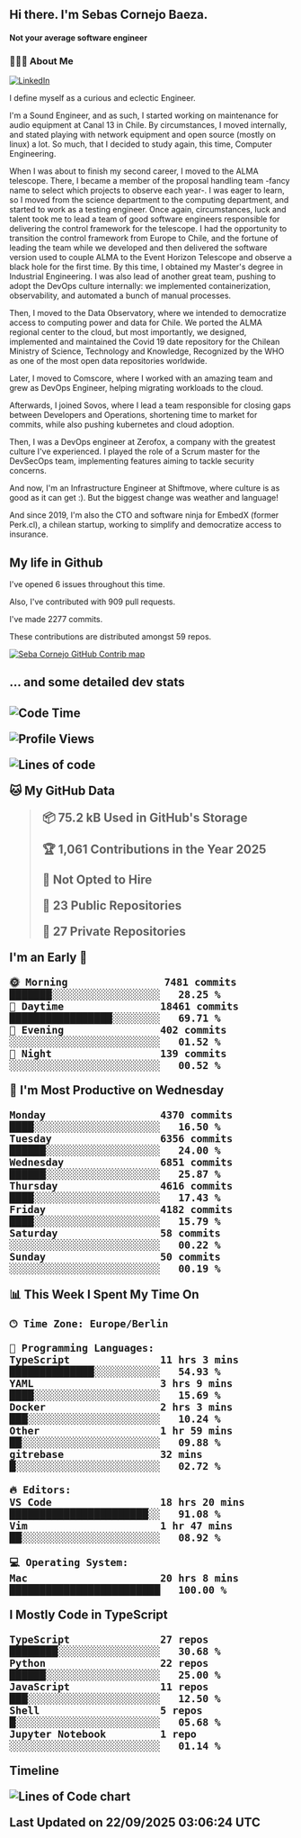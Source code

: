 <h2> Hi there.  I'm Sebas Cornejo Baeza.</h2>
<h4> Not your average software engineer</h4>
<h3> 👨🏻‍💻 About Me </h3>
<a href="http://linkedin.com/in/sebastian-cornejo-baeza/"><img alt="LinkedIn" src="https://img.shields.io/badge/Sebas%20Cornejo%20-informational?style=appveyor&logo=linkedin"></a>


I define myself as a curious and eclectic Engineer.

I'm a Sound Engineer, and as such, I started working on maintenance for audio equipment at Canal 13 in Chile.
By circumstances, I moved internally, and stated playing with network equipment and open source (mostly on linux) 
a lot. So much, that I decided to study again, this time, Computer Engineering.

When I was about to finish my second career, I moved to the ALMA telescope. There, I became a member of the proposal handling team
-fancy name to select which projects to observe each year-. 
I was eager to learn, so I moved from the science department to the computing department, and started to work as 
a testing engineer. Once again, circumstances, luck and talent took me to lead a team of good software engineers 
responsible for delivering the control framework for the telescope. I had the opportunity to transition the control framework from
Europe to Chile, and the fortune of leading the team while we developed and then delivered the software
version used to couple ALMA to the Event Horizon Telescope and observe a black hole for the first time.
By this time, I obtained my Master's degree in Industrial Engineering.
I was also lead of another great team, pushing to adopt the DevOps culture internally: we implemented containerization, observability, and automated a bunch of manual processes.

Then, I moved to the Data Observatory, where we intended to democratize access to computing power
and data for Chile. We ported the ALMA regional center to the cloud, but most importantly, we designed, implemented
and maintained the Covid 19 date repository for the Chilean Ministry of Science, Technology and Knowledge, Recognized by the WHO as one of the most open
data repositories worldwide.

Later, I moved to Comscore, where I worked with an amazing team and grew as DevOps Engineer, helping migrating workloads to the cloud.

Afterwards, I joined Sovos, where I lead a team responsible for closing gaps between Developers and Operations, shortening time to market for commits, while
also pushing kubernetes and cloud adoption.

Then, I was a DevOps engineer at Zerofox, a company with the greatest culture I've experienced. I played the role of a Scrum master for the DevSecOps team,
implementing features aiming to tackle security concerns.

And now, I'm an Infrastructure Engineer at Shiftmove, where culture is as good as it can get :). But the biggest change was weather and language!
 
And since 2019, I'm also the CTO and software ninja for EmbedX (former Perk.cl), a chilean startup, working to simplify and democratize access to insurance.

<h2> My life in Github </h2>

I've opened 6 issues throughout this time.

Also, I've contributed with 909 pull requests.

I've made 2277 commits.

These contributions are distributed amongst 59 repos.

<a href="https://github.com/scornejob/scornejob">
  <picture>
    <source media="(prefers-color-scheme: dark)" srcset="https://raw.githubusercontent.com/scornejob/scornejob/master/profile-3d-contrib/profile-night-green.svg">
    <img alt="Seba Cornejo GitHub Contrib map" src="https://raw.githubusercontent.com/scornejob/scornejob/master/profile-3d-contrib/profile-gitblock.svg">
  </picture>
</a>

<h2>... and some detailed dev stats<h2>

<!--START_SECTION:waka-->
![Code Time](http://img.shields.io/badge/Code%20Time-1%2C353%20hrs%2040%20mins-blue)

![Profile Views](http://img.shields.io/badge/Profile%20Views-2-blue)

![Lines of code](https://img.shields.io/badge/From%20Hello%20World%20I%27ve%20Written-12.3%20million%20lines%20of%20code-blue)

**🐱 My GitHub Data** 

> 📦 75.2 kB Used in GitHub's Storage 
 > 
> 🏆 1,061 Contributions in the Year 2025
 > 
> 🚫 Not Opted to Hire
 > 
> 📜 23 Public Repositories 
 > 
> 🔑 27 Private Repositories 
 > 
**I'm an Early 🐤** 

```text
🌞 Morning                7481 commits        ███████░░░░░░░░░░░░░░░░░░   28.25 % 
🌆 Daytime                18461 commits       █████████████████░░░░░░░░   69.71 % 
🌃 Evening                402 commits         ░░░░░░░░░░░░░░░░░░░░░░░░░   01.52 % 
🌙 Night                  139 commits         ░░░░░░░░░░░░░░░░░░░░░░░░░   00.52 % 
```
📅 **I'm Most Productive on Wednesday** 

```text
Monday                   4370 commits        ████░░░░░░░░░░░░░░░░░░░░░   16.50 % 
Tuesday                  6356 commits        ██████░░░░░░░░░░░░░░░░░░░   24.00 % 
Wednesday                6851 commits        ██████░░░░░░░░░░░░░░░░░░░   25.87 % 
Thursday                 4616 commits        ████░░░░░░░░░░░░░░░░░░░░░   17.43 % 
Friday                   4182 commits        ████░░░░░░░░░░░░░░░░░░░░░   15.79 % 
Saturday                 58 commits          ░░░░░░░░░░░░░░░░░░░░░░░░░   00.22 % 
Sunday                   50 commits          ░░░░░░░░░░░░░░░░░░░░░░░░░   00.19 % 
```


📊 **This Week I Spent My Time On** 

```text
🕑︎ Time Zone: Europe/Berlin

💬 Programming Languages: 
TypeScript               11 hrs 3 mins       ██████████████░░░░░░░░░░░   54.93 % 
YAML                     3 hrs 9 mins        ████░░░░░░░░░░░░░░░░░░░░░   15.69 % 
Docker                   2 hrs 3 mins        ███░░░░░░░░░░░░░░░░░░░░░░   10.24 % 
Other                    1 hr 59 mins        ██░░░░░░░░░░░░░░░░░░░░░░░   09.88 % 
gitrebase                32 mins             █░░░░░░░░░░░░░░░░░░░░░░░░   02.72 % 

🔥 Editors: 
VS Code                  18 hrs 20 mins      ███████████████████████░░   91.08 % 
Vim                      1 hr 47 mins        ██░░░░░░░░░░░░░░░░░░░░░░░   08.92 % 

💻 Operating System: 
Mac                      20 hrs 8 mins       █████████████████████████   100.00 % 
```

**I Mostly Code in TypeScript** 

```text
TypeScript               27 repos            ████████░░░░░░░░░░░░░░░░░   30.68 % 
Python                   22 repos            ██████░░░░░░░░░░░░░░░░░░░   25.00 % 
JavaScript               11 repos            ███░░░░░░░░░░░░░░░░░░░░░░   12.50 % 
Shell                    5 repos             █░░░░░░░░░░░░░░░░░░░░░░░░   05.68 % 
Jupyter Notebook         1 repo              ░░░░░░░░░░░░░░░░░░░░░░░░░   01.14 % 
```



**Timeline**

![Lines of Code chart](https://raw.githubusercontent.com/scornejob/scornejob/master/assets/bar_graph.png)


 Last Updated on 22/09/2025 03:06:24 UTC
<!--END_SECTION:waka-->
